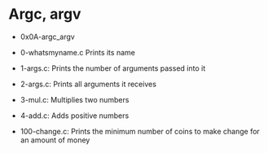 # Argc, argv

* 0x0A-argc_argv

* 0-whatsmyname.c  Prints its name 
* 1-args.c: Prints the number of arguments passed into it 
* 2-args.c:  Prints all arguments it receives 
* 3-mul.c: Multiplies two numbers
* 4-add.c: Adds positive numbers
* 100-change.c:  Prints the minimum number of coins to make change for an amount of money 
